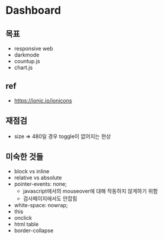 # Dashboard

## 목표

- responsive web
- darkmode
- countup.js
- chart.js

## ref

- https://ionic.io/ionicons


## 재점검
- size => 480일 경우 toggle이 없어지는 현상


## 미숙한 것들

- block vs inline
- relative vs absolute
- pointer-events: none; 
    - javascript에서의 mouseover에 대해 작동하지 않게하기 위함
    - 검사페이지에서도 안잡힘
- white-space: nowrap;
- this
- onclick
- html table
- border-collapse
